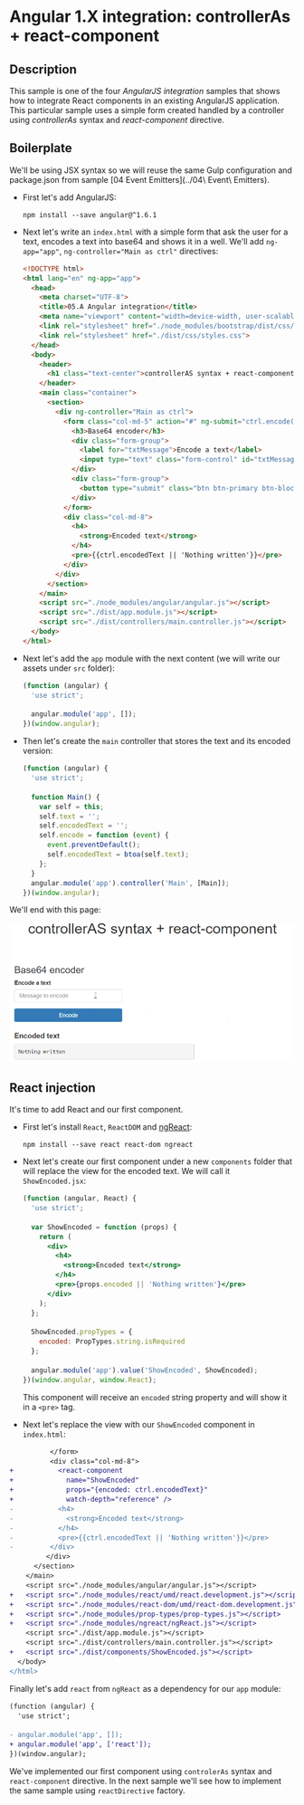 # Angular 1.X integration: controllerAs + react-component

## Description

This sample is one of the four _AngularJS integration_ samples that shows how to integrate React components in an existing AngularJS application.
This particular sample uses a simple form created handled by a controller using _controllerAs_ syntax and _react-component_ directive.

## Boilerplate

We'll be using JSX syntax so we will reuse the same Gulp configuration and package.json from sample [04 Event Emitters](../04\ Event\ Emitters).

- First let's add AngularJS:

  ```shell
  npm install --save angular@^1.6.1
  ```

- Next let's write an `index.html` with a simple form that ask the user for a text, encodes a text into base64 and shows it in a well. We'll add `ng-app="app"`, `ng-controller="Main as ctrl"` directives:

  ```html
  <!DOCTYPE html>
  <html lang="en" ng-app="app">
    <head>
      <meta charset="UTF-8">
      <title>05.A Angular integration</title>
      <meta name="viewport" content="width=device-width, user-scalable=no, initial-scale=1.0, maximum-scale=1.0, minimum-scale=1.0">
      <link rel="stylesheet" href="./node_modules/bootstrap/dist/css/bootstrap.min.css">
      <link rel="stylesheet" href="./dist/css/styles.css">
    </head>
    <body>
      <header>
        <h1 class="text-center">controllerAS syntax + react-component</h1>
      </header>
      <main class="container">
        <section>
          <div ng-controller="Main as ctrl">
            <form class="col-md-5" action="#" ng-submit="ctrl.encode($event)">
              <h3>Base64 encoder</h3>
              <div class="form-group">
                <label for="txtMessage">Encode a text</label>
                <input type="text" class="form-control" id="txtMessage" ng-model="ctrl.text" placeholder="Message to encode">
              </div>
              <div class="form-group">
                <button type="submit" class="btn btn-primary btn-block">Encode</button>
              </div>
            </form>
            <div class="col-md-8">
              <h4>
                <strong>Encoded text</strong>
              </h4>
              <pre>{{ctrl.encodedText || 'Nothing written'}}</pre>
            </div>
          </div>
        </section>
      </main>
      <script src="./node_modules/angular/angular.js"></script>
      <script src="./dist/app.module.js"></script>
      <script src="./dist/controllers/main.controller.js"></script>
    </body>
  </html>
  ```

- Next let's add the `app` module  with the next content (we will write our assets under `src` folder):

  ```javascript
  (function (angular) {
    'use strict';

    angular.module('app', []);
  })(window.angular);
  ```

- Then let's create the `main` controller that stores the text and its encoded version:

  ```javascript
  (function (angular) {
    'use strict';

    function Main() {
      var self = this;
      self.text = '';
      self.encodedText = '';
      self.encode = function (event) {
        event.preventDefault();
        self.encodedText = btoa(self.text);
      };
    }
    angular.module('app').controller('Main', [Main]);
  })(window.angular);
  ```

We'll end with this page:

![Boilerplate](../99_readme_resources/00boilerplate.gif "Boilerplate")

## React injection

It's time to add React and our first component.

- First let's install `React`, `ReactDOM` and [ngReact](https://github.com/ngReact/ngReact):

  ```shell
  npm install --save react react-dom ngreact
  ```

- Next let's create our first component under a new `components` folder that will replace the view for the encoded text. We will call it `ShowEncoded.jsx`:

  ```jsx
  (function (angular, React) {
    'use strict';

    var ShowEncoded = function (props) {
      return (
        <div>
          <h4>
            <strong>Encoded text</strong>
          </h4>
          <pre>{props.encoded || 'Nothing written'}</pre>
        </div>
      );
    };

    ShowEncoded.propTypes = {
      encoded: PropTypes.string.isRequired
    };

    angular.module('app').value('ShowEncoded', ShowEncoded);
  })(window.angular, window.React);
  ```

  This component will receive an `encoded` string property and will show it in a `<pre>` tag.

- Next let's replace the view with our `ShowEncoded` component in `index.html`:

```diff
          </form>
          <div class="col-md-8">
+           <react-component
+             name="ShowEncoded"
+             props="{encoded: ctrl.encodedText}"
+             watch-depth="reference" />
-           <h4>
-             <strong>Encoded text</strong>
-           </h4>
-           <pre>{{ctrl.encodedText || 'Nothing written'}}</pre>
-         </div>
         </div>
      </section>
    </main>
    <script src="./node_modules/angular/angular.js"></script>
+   <script src="./node_modules/react/umd/react.development.js"></script>
+   <script src="./node_modules/react-dom/umd/react-dom.development.js"></script>
+   <script src="./node_modules/prop-types/prop-types.js"></script>
+   <script src="./node_modules/ngreact/ngReact.js"></script>
    <script src="./dist/app.module.js"></script>
    <script src="./dist/controllers/main.controller.js"></script>
+   <script src="./dist/components/ShowEncoded.js"></script>
  </body>
</html>
```
Finally let's add `react` from `ngReact` as a dependency for our `app` module:

```diff
(function (angular) {
  'use strict';

- angular.module('app', []);
+ angular.module('app', ['react']);
})(window.angular);
```

We've implemented our first component using `controlerAs` syntax and `react-component` directive. In the next sample we'll see how to implement the same sample using `reactDirective` factory.
